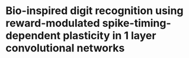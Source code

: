 # Bio-inspired digit recognition using reward-modulated spike-timing-dependent plasticity in 1 layer convolutional networks

